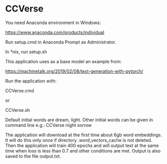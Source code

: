 # CCVerse

You need Anaconda environment in Windows:

https://www.anaconda.com/products/individual

Run setup.cmd in Anaconda Prompt as Administrator.

In \*nix, run
setup.sh

This application uses as a base model an example from:

https://machinetalk.org/2019/02/08/text-generation-with-pytorch/

Run the application with:

CCVerse.cmd

or

CCVerse.sh

Default initial words are dream, light.
Other initial words can be given in command line e.g.:
CCVerse night sorrow

The application will download at the first time about 6gb word embeddings.
It will do this only once if directory .word_vectors_cache is not deleted.
Then the application will train 400 epochs and will output text at the same time
when loss is less than 0.7 and other conditions are met.
Output is also saved to the file output.txt.
